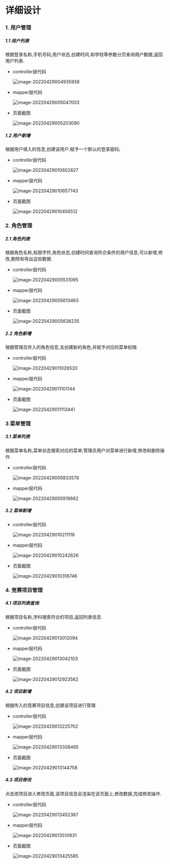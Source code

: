 # 详细设计


### 1. 用户管理

##### 1.1 用户列表

根据登录名称,手机号码,用户状态,创建时间,和学校等参数分页查询用户数据,返回用户列表.

* controller层代码

  ![image-20220429004935938](/image-20220429004935938.png)

* mapper层代码

  ![image-20220429005047003](/image-20220429005047003.png)

* 页面截图

  ![image-20220429005203090](/image-20220429005203090.png)

##### 1.2 用户新增

根据用户填入的信息,创建该用户.赋予一个默认的登录密码;

* controller层代码

  ![image-20220429010602827](/image-20220429010602827.png)

* mapper层代码

  ![image-20220429010657743](/image-20220429010657743.png)

* 页面截图

  ![image-20220429010456512](/image-20220429010456512.png)



### 2. 角色管理

##### 2.1 角色列表

根据角色名称,权限字符,角色状态,创建时间查询符合条件的用户信息,可以新增,修改,删除和导出这些数据.

* controller层代码

  ![image-20220429005531095](/image-20220429005531095.png)

* mapper层代码

  ![image-20220429005613463](/image-20220429005613463.png)

* 页面截图

  ![image-20220429005638235](/image-20220429005638235.png)

##### 2.2 角色新增

根据管理员传入的角色信息,去创建新的角色,并赋予对应的菜单权限.

* controller层代码

  ![image-20220429011026520](/image-20220429011026520.png)

* mapper层代码

  ![image-20220429011101144](/image-20220429011101144.png)

* 页面截图

  ![image-20220429011113441](/image-20220429011113441.png)

### 3 菜单管理

##### 3.1 菜单列表

根据菜单名称,菜单状态搜索对应的菜单,管理员用户对菜单进行新增,修改和删除操作.

* controller层代码

  ![image-20220429005833578](/image-20220429005833578.png)

* mapper层代码

  ![image-20220429005916662](/image-20220429005916662.png)

##### 3.2 菜单新增

* controller层代码

  ![image-20220429010211116](/image-20220429010211116.png)

* mapper层代码

  ![image-20220429010242626](/image-20220429010242626.png)

* 页面截图

  ![image-20220429010318746](/image-20220429010318746.png)

### 4. 竞赛项目管理

##### 4.1 项目列表查询

根据项目名称,学科搜索符合的项目,返回列表信息.

* controller层代码

  ![image-20220429013012094](/image-20220429013012094.png)

* mapper层代码

  ![image-20220429013042103](/image-20220429013042103.png)

* 页面截图

  ![image-20220429012923562](image-20220429012923562.png)

##### 4.2 项目新增

根据传入的竞赛项目信息,创建该项目进行管理.

* controller层代码

  ![image-20220429013225702](/image-20220429013225702.png)

* mapper层代码

  ![image-20220429013308465](/image-20220429013308465.png)

* 页面截图

  ![image-20220429013144758](/image-20220429013144758.png)

##### 4.3 项目修改

点击改项目进入修改页面,该项目信息会渲染在该页面上,修改数据,完成修改操作.

* controller层代码

  ![image-20220429013452367](/image-20220429013452367.png)

* mapper层代码

  ![image-20220429013510931](/image-20220429013510931.png)

* 页面截图

  ![image-20220429013425585](/image-20220429013425585.png)

